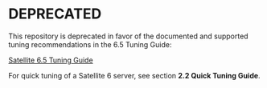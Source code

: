 # DEPRECATED

This repository is deprecated in favor of the documented and supported tuning recommendations in the 6.5 Tuning Guide:

[Satellite 6.5 Tuning Guide](https://access.redhat.com/solutions/4224211)

For quick tuning of a Satellite 6 server, see section **2.2 Quick Tuning Guide**.
